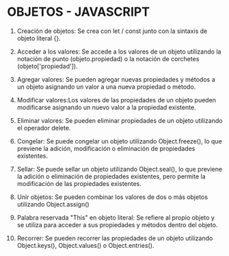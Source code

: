 # OBJETOS - JAVASCRIPT
1. Creación de objetos: Se crea con let / const junto con la sintaxis de objeto literal {}.

2. Acceder a los valores: Se accede a los valores de un objeto utilizando la notación de punto (objeto.propiedad) o la notación de corchetes (objeto['propiedad']).

3. Agregar valores: Se pueden agregar nuevas propiedades y métodos a un objeto asignando un valor a una nueva propiedad o método.

4. Modificar valores:Los valores de las propiedades de un objeto pueden modificarse asignando un nuevo valor a la propiedad existente.

5. Eliminar valores: Se pueden eliminar propiedades de un objeto utilizando el operador delete.

6. Congelar:  Se puede congelar un objeto utilizando Object.freeze(), lo que previene la adición, modificación o eliminación de propiedades existentes.

7. Sellar: Se puede sellar un objeto utilizando Object.seal(), lo que previene la adición o eliminación de propiedades existentes, pero permite la modificación de las propiedades existentes.

8. Unir objetos: Se pueden combinar los valores de dos o más objetos utilizando Object.assign() 

9. Palabra reservada "This" en objeto literal: Se refiere al propio objeto y se utiliza para acceder a sus propiedades y métodos dentro del objeto.

10. Recorrer: Se pueden recorrer las propiedades de un objeto utilizando Object.keys(), Object.values() o Object.entries().